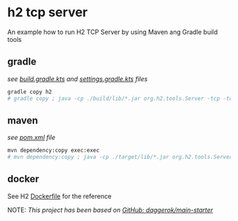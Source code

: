 # h2 tcp server
An example how to run H2 TCP Server by using Maven ang Gradle build tools

## gradle

_see [build.gradle.kts](./build.gradle.kts) and [settings.gradle.kts](./settings.gradle.kts) files_

```bash
gradle copy h2
# gradle copy ; java -cp ./build/lib/*.jar org.h2.tools.Server -tcp -tcpAllowOthers -ifNotExists -web -webAllowOthers -baseDir ./build/
```

## maven

_see [pom.xml](./pom.xml) file_

```bash
mvn dependency:copy exec:exec
# mvn dependency:copy ; java -cp ./target/lib/*.jar org.h2.tools.Server -tcp -tcpAllowOthers -ifNotExists -web -webAllowOthers -baseDir ./target/
```

## docker

See H2 [Dockerfile](https://github.com/daggerok/docker/blob/master/h2/Dockerfile) for the reference

NOTE: _This project has been based on [GitHub: daggerok/main-starter](https://github.com/daggerok/main-starter)_
